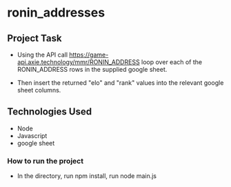 # ronin_addresses

## Project Task

- Using the API call https://game-api.axie.technology/mmr/RONIN_ADDRESS loop over each of the RONIN_ADDRESS rows in the supplied google sheet.

- Then insert the returned "elo" and "rank" values into the relevant google sheet columns.

## Technologies Used

- Node
- Javascript
- google sheet

### How to run the project

- In the directory, run npm install, run node main.js

